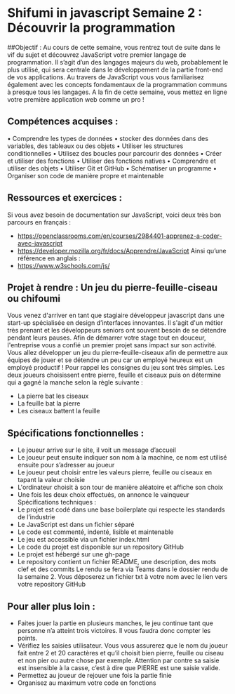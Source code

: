 # Shifumi in javascript Semaine 2 : Découvrir la programmation

##Objectif :
Au cours de cette semaine, vous rentrez tout de suite dans le vif du sujet et découvrez JavaScript
votre premier langage de programmation. Il s’agit d’un des langages majeurs du web, probablement
le plus utilisé, qui sera centrale dans le développement de la partie front-end de vos applications. Au
travers de JavaScript vous vous familiarisez également avec les concepts fondamentaux de la
programmation communs à presque tous les langages. A la fin de cette semaine, vous mettez en
ligne votre première application web comme un pro !

## Compétences acquises :
• Comprendre les types de données
• stocker des données dans des variables, des tableaux ou des objets
• Utiliser les structures conditionnelles
• Utilisez des boucles pour parcourir des données
• Créer et utiliser des fonctions
• Utiliser des fonctions natives
• Comprendre et utiliser des objets
• Utiliser Git et GitHub
• Schématiser un programme
• Organiser son code de manière propre et maintenable

## Ressources et exercices :
Si vous avez besoin de documentation sur JavaScript, voici deux très bon parcours en français :
- https://openclassrooms.com/en/courses/2984401-apprenez-a-coder-avec-javascript
- https://developer.mozilla.org/fr/docs/Apprendre/JavaScript
Ainsi qu’une référence en anglais :
- https://www.w3schools.com/js/

## Projet à rendre : Un jeu du pierre-feuille-ciseau ou chifoumi
Vous venez d'arriver en tant que stagiaire développeur javascript dans une start-up spécialisée en
design d’interfaces innovantes.
Il s'agit d'un métier très prenant et les développeurs seniors ont souvent besoin de se détendre
pendant leurs pauses. Afin de démarrer votre stage tout en douceur, l'entreprise vous a confié un
premier projet sans impact sur son activité.
Vous allez développer un jeu du pierre-feuille-ciseaux afin de permettre aux équipes de jouer et se
détendre un peu car un employé heureux est un employé productif !
Pour rappel les consignes du jeu sont très simples. Les deux joueurs choisissent entre pierre, feuille
et ciseaux puis on détermine qui a gagné la manche selon la règle suivante :
- La pierre bat les ciseaux
- La feuille bat la pierre
- Les ciseaux battent la feuille

## Spécifications fonctionnelles :
- Le joueur arrive sur le site, il voit un message d’accueil
- Le joueur peut ensuite indiquer son nom à la machine, ce nom est utilisé ensuite pour s’adresser au
joueur
- Le joueur peut choisir entre les valeurs pierre, feuille ou ciseaux en tapant la valeur choisie
- L'ordinateur choisit à son tour de manière aléatoire et affiche son choix
- Une fois les deux choix effectués, on annonce le vainqueur
Spécifications techniques :
- Le projet est codé dans une base boilerplate qui respecte les standards de l’industrie
- Le JavaScript est dans un fichier séparé
- Le code est commenté, indenté, lisible et maintenable
- Le jeu est accessible via un fichier index.html
- Le code du projet est disponible sur un repository GitHub
- Le projet est hébergé sur une gh-page
- Le repository contient un fichier README, une description, des mots clef et des commits
Le rendu se fera via Teams dans le dossier rendu de la semaine 2. Vous déposerez un fichier
txt à votre nom avec le lien vers votre repository GitHub


## Pour aller plus loin :
- Faites jouer la partie en plusieurs manches, le jeu continue tant que personne n’a atteint trois
victoires. Il vous faudra donc compter les points.
- Vérifiez les saisies utilisateur. Vous vous assurerez que le nom du joueur fait entre 2 et 20
caractères et qu’il choisit bien pierre, feuille ou ciseau et non pier ou autre chose par exemple.
Attention par contre sa saisie est insensible à la casse, c’est à dire que PIERRE est une saisie valide.
- Permettez au joueur de rejouer une fois la partie finie
- Organisez au maximum votre code en fonctions
